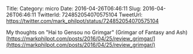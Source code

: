 Title: 
Category: micro
Date: 2016-04-26T06:46:11
Slug: 2016-04-26T06:46:11
TwitterId: 724852054070575104
TweetUrl: https://twitter.com/mark_philpot/status/724852054070575104

My thoughts on "Hai to Gensou no Grimgar" (Grimgar of Fantasy and Ash) [https://markphilpot.com/posts/2016/04/25/review_grimgar/](https://markphilpot.com/posts/2016/04/25/review_grimgar/)